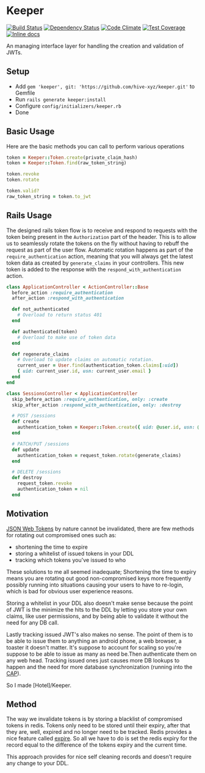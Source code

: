 # Keeper
[![Build Status](https://img.shields.io/travis/hive-xyz/keeper/master.svg)](https://travis-ci.org/hive-xyz/keeper)
[![Dependency Status](https://img.shields.io/gemnasium/hive-xyz/keeper.svg)](https://gemnasium.com/hive-xyz/keeper)
[![Code Climate](https://img.shields.io/codeclimate/github/hive-xyz/keeper.svg)](https://codeclimate.com/github/hive-xyz/keeper)
[![Test Coverage](https://img.shields.io/codeclimate/coverage/github/hive-xyz/keeper.svg)](https://codeclimate.com/github/hive-xyz/keeper/coverage)
[![Inline docs](http://inch-ci.org/github/hive-xyz/keeper.svg?style=shields)](http://inch-ci.org/github/hive-xyz/keeper)

An managing interface layer for handling the creation and validation of JWTs.

## Setup
 - Add `gem 'keeper', git: 'https://github.com/hive-xyz/keeper.git'` to Gemfile
 - Run `rails generate keeper:install`
 - Configure `config/initializers/keeper.rb`
 - Done

## Basic Usage
Here are the basic methods you can call to perform various operations

```ruby
token = Keeper::Token.create(private_claim_hash)
token = Keeper::Token.find(raw_token_string)

token.revoke
token.rotate

token.valid?
raw_token_string = token.to_jwt
```

## Rails Usage
The designed rails token flow is to receive and respond to requests with the token being present in
the `Authorization` part of the header. This is to allow us to seamlessly rotate the tokens on the
fly without having to rebuff the request as part of the user flow. Automatic rotation happens as part of
the `require_authentication` action, meaning that you will always get the latest token data as
created by `generate_claims` in your controllers. This new token is added to the response with
the `respond_with_authentication` action.

```ruby
class ApplicationController < ActionController::Base
  before_action :require_authentication
  after_action :respond_with_authentication

  def not_authenticated
    # Overload to return status 401
  end

  def authenticated(token)
    # Overload to make use of token data
  end

  def regenerate_claims
    # Overload to update claims on automatic rotation.
    current_user = User.find(authentication_token.claims[:uid])
    { uid: current_user.id, usn: current_user.email }
  end
end
```

```ruby
class SessionsController < ApplicationController
  skip_before_action :require_authentication, only: :create
  skip_after_action :respond_with_authentication, only: :destroy

  # POST /sessions
  def create
    authentication_token = Keeper::Token.create({ uid: @user.id, usn: @user.email })
  end

  # PATCH/PUT /sessions
  def update
    authentication_token = request_token.rotate(generate_claims)
  end

  # DELETE /sessions
  def destroy
    request_token.revoke
    authentication_token = nil
  end
```

## Motivation
[JSON Web Tokens](https://jwt.io/) by nature cannot be invalidated, there are few methods
for rotating out compromised ones such as:
- shortening the time to expire
- storing a whitelist of issued tokens in your DDL
- tracking which tokens you've issued to who

These solutions to me all seemed inadequate; Shortening the time to expiry means
you are rotating out good non-compromised keys more frequently possibly running into situations causing your users to have to re-login, which is bad for obvious user experience reasons.

Storing a whitelist in your DDL also doesn't make sense because the point of JWT
is the minimize the hits to the DDL by letting you store your own claims, like
user permissions, and by being able to validate it without the need for any DB call.

Lastly tracking issued JWT's also makes no sense. The point of them is to be able
to issue them to anything an android phone, a web browser, a toaster it doesn't matter. It's suppose to account for scaling so you're suppose to be able to issue as many as need be.Then authenticate them on any web head. Tracking issued ones just causes more DB lookups to happen and the need for more database synchronization (running into the [CAP](https://en.wikipedia.org/wiki/CAP_theorem)).

So I made [Hotel]/Keeper.

## Method
The way we invalidate tokens is by storing a blacklist of compromised tokens in redis. Tokens only need to be stored until their expiry, after that they are, well, expired and no longer need to be tracked. Redis provides a nice feature called [expire](http://redis.io/commands/expire). So all we have to do is set the redis expiry for the record equal to the difference of the tokens expiry and the current time.

This approach provides for nice self cleaning records and doesn't require any change to your DDL.
